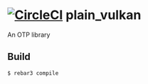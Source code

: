 [![CircleCI](https://circleci.com/gh/Regikul/plain_vulkan.svg?style=svg)](https://circleci.com/gh/Regikul/plain_vulkan)
plain_vulkan
=====

An OTP library

Build
-----

    $ rebar3 compile
